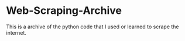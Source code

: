 # Web-Scraping-Archive
This is a archive of the python code that I used or learned to scrape the internet.
